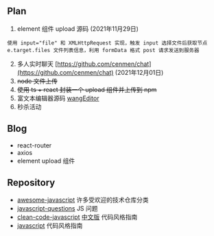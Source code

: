 ## Plan
1. element 组件 upload 源码  (2021年11月29日)
  ```
  使用 input="file" 和 XMLHttpRequest 实现，触发 input 选择文件后获取节点 e.target.files 文件列表信息，利用 formData 格式 post 请求发送到服务器
  ```
2. 多人实时聊天 [https://github.com/cenmen/chat](https://github.com/cenmen/chat) (2021年12月01日)
3. ~~node 文件上传~~
4. ~~使用 ts + react 封装一个 upload 组件并上传到 npm~~
5. 富文本编辑器源码 [wangEditor](https://github.com/wangeditor-team/wangEditor)
6. 秒杀活动

## Blog
 - react-router
 - axios
 - element upload 组件

## Repository
 - [awesome-javascript](https://github.com/sorrycc/awesome-javascript)  许多受欢迎的技术仓库分类
 - [javascript-questions](https://github.com/lydiahallie/javascript-questions) JS 问题
 - [clean-code-javascript](https://github.com/ryanmcdermott/clean-code-javascript) [中文版](https://github.com/beginor/clean-code-javascript) 代码风格指南
 - [javascript](https://github.com/airbnb/javascript) 代码风格指南
